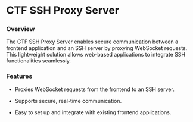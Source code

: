 # CTF SSH Proxy Server

### Overview

The CTF SSH Proxy Server enables secure communication between a frontend application and an SSH server by proxying WebSocket requests. This lightweight solution allows web-based applications to integrate SSH functionalities seamlessly.

### Features

- Proxies WebSocket requests from the frontend to an SSH server.

- Supports secure, real-time communication.

- Easy to set up and integrate with existing frontend applications.
